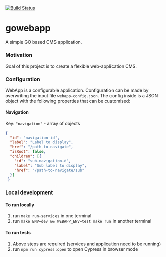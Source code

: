 [![Build Status](https://travis-ci.org/coda-it/gowebapp.svg?branch=master)](https://travis-ci.org/coda-it/gowebapp)

# gowebapp
A simple GO based CMS application.

### Motivation
Goal of this project is to create a flexible web-application CMS. 

### Configuration
WebApp is a configurable application. Configuration can be made by overwriting the input file `webapp-config.json`.
The config inside is a JSON object with the following properties that can be customised: 

#### Navigation
Key: `"navigation"` - array of objects
```json
{
  "id": "navigation-id",
  "label": "Label to display",
  "href": "/path-to-navigate",
  "isRoot": false,
  "children": [{
    "id": "sub-navigation-d",
    "label": "Sub label to display",
    "href": "/path-to-navigate/sub"
  }]
 } 
```

### Local development
#### To run locally
1. run `make run-services` in one terminal
2. run `make ENV=dev && WEBAPP_ENV=test make run` in another terminal  

#### To run tests
1. Above steps are required (services and application need to be running)
3. run `npm run cypress:open` to open Cypress in browser mode
